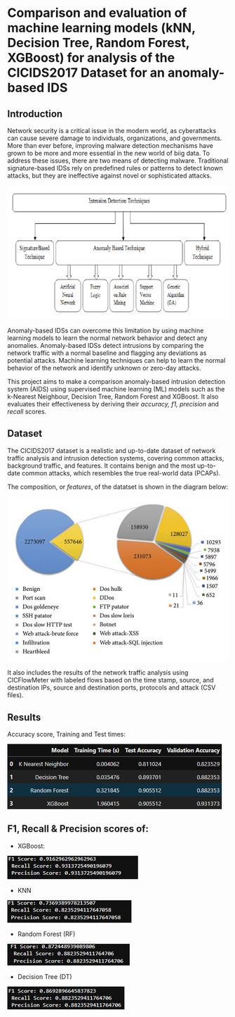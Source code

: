 # Comparison and evaluation of machine learning models (kNN, Decision Tree, Random Forest, XGBoost) for analysis of the CICIDS2017 Dataset for an anomaly-based IDS

## Introduction
Network security is a critical issue in the modern world, as cyberattacks can cause severe damage to individuals, organizations, and governments. More than ever before, improving malware detection mechanisms have grown to be more and more essential in the new world of biig data. To address these issues, there are two means of detecting malware. Traditional signature-based IDSs rely on predefined rules or patterns to detect known attacks, but they are ineffective against novel or sophisticated attacks. 

![IDS classification](https://github.com/sin4ch/anomaly-based-IDS-using-ML/blob/main/Types-of-Intrusion-Detection-Techniques.png)

Anomaly-based IDSs can overcome this limitation by using machine learning models to learn the normal network behavior and detect any anomalies. Anomaly-based IDSs detect intrusions by comparing the network traffic with a normal baseline and flagging any deviations as potential attacks. Machine learning techniques can help to learn the normal behavior of the network and identify unknown or zero-day attacks.

This project aims to make a comparison anomaly-based intrusion detection system (AIDS) using supervised machine learning (ML) models such as the k-Nearest Neighbour, Decision Tree, Random Forest and XGBoost. It also evaluates their effectiveness by deriving their _accuracy, f1, precision_ and _recall_ scores.

## Dataset
The CICIDS2017 dataset is a realistic and up-to-date dataset of network traffic analysis and intrusion detection systems, covering common attacks, background traffic, and features. It contains benign and the most up-to-date common attacks, which resembles the true real-world data (PCAPs).

The composition, or _features_, of the datatset is shown in the diagram below:  

![CICIDS2017 composition](https://github.com/sin4ch/anomaly-based-IDS-using-ML/blob/main/Distribution-of-labels-in-the-CICIDS2017-dataset.png)

It also includes the results of the network traffic analysis using CICFlowMeter with labeled flows based on the time stamp, source, and destination IPs, source and destination ports, protocols and attack (CSV files).



## Results

Accuracy score, Training and Test times:  

![accuracy scores; training and test times](https://github.com/sin4ch/anomaly-based-IDS-using-ML/blob/main/Screenshot%202024-04-09%20114124.png)

## F1, Recall & Precision scores of:
- XGBoost:

![XGBoost Recall, Precision and F1 scores](https://github.com/sin4ch/anomaly-based-IDS-using-ML/blob/main/XGBoost.png)
- KNN

![KNN Recall, Precision and F1 scores](https://github.com/sin4ch/anomaly-based-IDS-using-ML/blob/main/KNN.png)
- Random Forest (RF)

![RF Recall, Precision and F1 scores](https://github.com/sin4ch/anomaly-based-IDS-using-ML/blob/main/RandomForest.png)
- Decision Tree (DT)
  
![DT Recall, Precision and F1 scores](https://github.com/sin4ch/anomaly-based-IDS-using-ML/blob/main/Decision_Tree.png)




